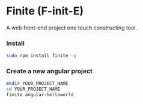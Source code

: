 # Finite (F-init-E)

A web front-end project one touch constructing tool.

### Install

```bash
sudo npm install finite -g
```

### Create a new angular project

```bash
mkdir YOUR_PROJECT_NAME
cd YOUR_PROJECT_NAME
finite angular-helloworld
```
